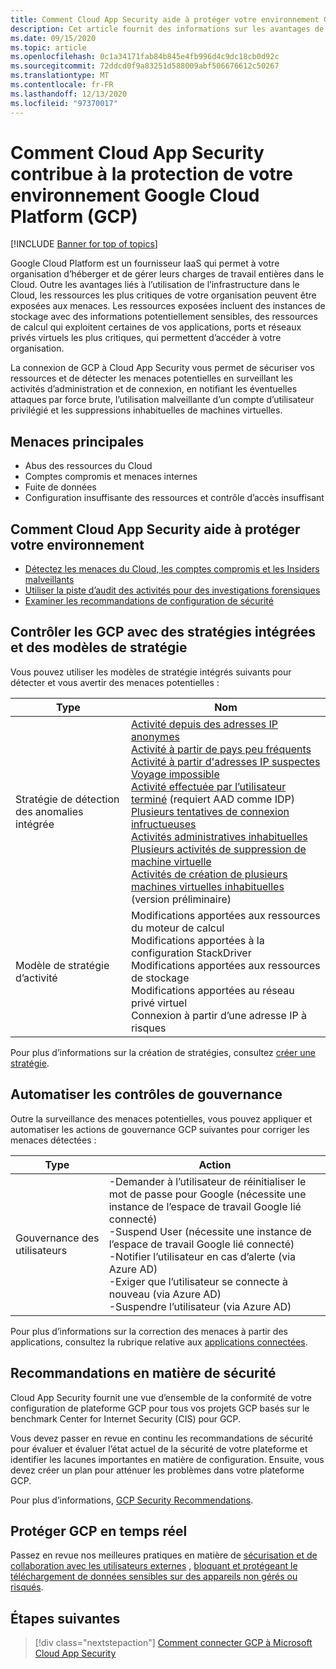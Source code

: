 ```yaml
---
title: Comment Cloud App Security aide à protéger votre environnement Google Cloud Platform
description: Cet article fournit des informations sur les avantages de la connexion de votre application Google Cloud Platform à Cloud App Security à l’aide du connecteur API pour la visibilité et le contrôle de l’utilisation.
ms.date: 09/15/2020
ms.topic: article
ms.openlocfilehash: 0c1a34171fab84b845e4fb996d4c9dc18cb0d92c
ms.sourcegitcommit: 72ddcd0f9a83251d588009abf506676612c50267
ms.translationtype: MT
ms.contentlocale: fr-FR
ms.lasthandoff: 12/13/2020
ms.locfileid: "97370017"
---
```

# <a name="how-cloud-app-security-helps-protect-your-google-cloud-platform-gcp-environment"></a>Comment Cloud App Security contribue à la protection de votre environnement Google Cloud Platform (GCP)

[!INCLUDE [Banner for top of topics](includes/banner.md)]

Google Cloud Platform est un fournisseur IaaS qui permet à votre organisation d’héberger et de gérer leurs charges de travail entières dans le Cloud. Outre les avantages liés à l’utilisation de l’infrastructure dans le Cloud, les ressources les plus critiques de votre organisation peuvent être exposées aux menaces. Les ressources exposées incluent des instances de stockage avec des informations potentiellement sensibles, des ressources de calcul qui exploitent certaines de vos applications, ports et réseaux privés virtuels les plus critiques, qui permettent d’accéder à votre organisation.

La connexion de GCP à Cloud App Security vous permet de sécuriser vos ressources et de détecter les menaces potentielles en surveillant les activités d’administration et de connexion, en notifiant les éventuelles attaques par force brute, l’utilisation malveillante d’un compte d’utilisateur privilégié et les suppressions inhabituelles de machines virtuelles.

## <a name="main-threats"></a>Menaces principales

- Abus des ressources du Cloud
- Comptes compromis et menaces internes
- Fuite de données
- Configuration insuffisante des ressources et contrôle d’accès insuffisant

## <a name="how-cloud-app-security-helps-to-protect-your-environment"></a>Comment Cloud App Security aide à protéger votre environnement

- [Détectez les menaces du Cloud, les comptes compromis et les Insiders malveillants](best-practices.md#detect-cloud-threats-compromised-accounts-malicious-insiders-and-ransomware)
- [Utiliser la piste d’audit des activités pour des investigations forensiques](best-practices.md#use-the-audit-trail-of-activities-for-forensic-investigations)
- [Examiner les recommandations de configuration de sécurité](security-config-gcp.md)

## <a name="control-gcp-with-built-in-policies-and-policy-templates"></a>Contrôler les GCP avec des stratégies intégrées et des modèles de stratégie

Vous pouvez utiliser les modèles de stratégie intégrés suivants pour détecter et vous avertir des menaces potentielles :

| Type | Nom |
| ---- | ---- |
| Stratégie de détection des anomalies intégrée | [Activité depuis des adresses IP anonymes](anomaly-detection-policy.md#activity-from-anonymous-ip-addresses)<br />[Activité à partir de pays peu fréquents](anomaly-detection-policy.md#activity-from-infrequent-country)<br />[Activité à partir d'adresses IP suspectes](anomaly-detection-policy.md#activity-from-suspicious-ip-addresses)<br />[Voyage impossible](anomaly-detection-policy.md#impossible-travel)<br />[Activité effectuée par l’utilisateur terminé](anomaly-detection-policy.md#activity-performed-by-terminated-user) (requiert AAD comme IDP)<br />[Plusieurs tentatives de connexion infructueuses](anomaly-detection-policy.md#multiple-failed-login-attempts)<br />[Activités administratives inhabituelles](anomaly-detection-policy.md#unusual-activities-by-user)<br />[Plusieurs activités de suppression de machine virtuelle](anomaly-detection-policy.md#multiple-delete-vm-activities)<br />[Activités de création de plusieurs machines virtuelles inhabituelles](anomaly-detection-policy.md#unusual-activities-by-user) (version préliminaire) |
| Modèle de stratégie d’activité | Modifications apportées aux ressources du moteur de calcul<br />Modifications apportées à la configuration StackDriver<br />Modifications apportées aux ressources de stockage<br />Modifications apportées au réseau privé virtuel<br />Connexion à partir d’une adresse IP à risques |

Pour plus d’informations sur la création de stratégies, consultez [créer une stratégie](control-cloud-apps-with-policies.md#create-a-policy).

## <a name="automate-governance-controls"></a>Automatiser les contrôles de gouvernance

Outre la surveillance des menaces potentielles, vous pouvez appliquer et automatiser les actions de gouvernance GCP suivantes pour corriger les menaces détectées :

| Type | Action |
| ---- | ---- |
| Gouvernance des utilisateurs | -Demander à l’utilisateur de réinitialiser le mot de passe pour Google (nécessite une instance de l’espace de travail Google lié connecté)<br />-Suspend User (nécessite une instance de l’espace de travail Google lié connecté)<br />-Notifier l’utilisateur en cas d’alerte (via Azure AD)<br />-Exiger que l’utilisateur se connecte à nouveau (via Azure AD)<br />-Suspendre l’utilisateur (via Azure AD) |

Pour plus d’informations sur la correction des menaces à partir des applications, consultez la rubrique relative aux [applications connectées](governance-actions.md).

## <a name="security-recommendations"></a>Recommandations en matière de sécurité

Cloud App Security fournit une vue d’ensemble de la conformité de votre configuration de plateforme GCP pour tous vos projets GCP basés sur le benchmark Center for Internet Security (CIS) pour GCP.

Vous devez passer en revue en continu les recommandations de sécurité pour évaluer et évaluer l’état actuel de la sécurité de votre plateforme et identifier les lacunes importantes en matière de configuration. Ensuite, vous devez créer un plan pour atténuer les problèmes dans votre plateforme GCP.

Pour plus d’informations, [GCP Security Recommendations](security-config-gcp.md).

## <a name="protect-gcp-in-real-time"></a>Protéger GCP en temps réel

Passez en revue nos meilleures pratiques en matière de [sécurisation et de collaboration avec les utilisateurs externes](best-practices.md#secure-collaboration-with-external-users-by-enforcing-real-time-session-controls) , [bloquant et protégeant le téléchargement de données sensibles sur des appareils non gérés ou risqués](best-practices.md#block-and-protect-download-of-sensitive-data-to-unmanaged-or-risky-devices).

## <a name="next-steps"></a>Étapes suivantes

> [!div class="nextstepaction"]
> [Comment connecter GCP à Microsoft Cloud App Security](connect-google-gcp-to-microsoft-cloud-app-security.md)
